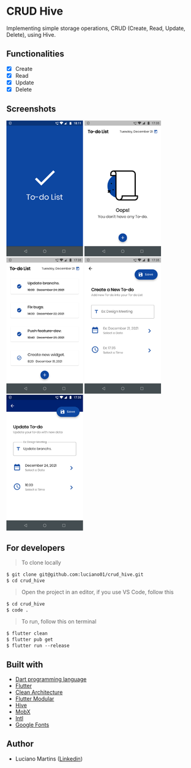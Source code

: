 # CRUD Hive
Implementing simple storage operations, CRUD (Create, Read, Update, Delete), using Hive.

## Functionalities
- [x] Create
- [x] Read
- [x] Update
- [x] Delete

## Screenshots
<p float="left">
  <img width="200" src="https://github.com/luciano01/crud_hive/blob/master/assets/screenshots/Launch.png"> 
  <img width="200" src="https://github.com/luciano01/crud_hive/blob/master/assets/screenshots/Empty.png">
  <img width="200" src="https://github.com/luciano01/crud_hive/blob/master/assets/screenshots/Home.png"> 
  <img width="200" src="https://github.com/luciano01/crud_hive/blob/master/assets/screenshots/Create.png"> 
  <img width="200" src="https://github.com/luciano01/crud_hive/blob/master/assets/screenshots/Update.png">
</p>

## For developers
> To clone locally
```
$ git clone git@github.com:luciano01/crud_hive.git
$ cd crud_hive
```
> Open the project in an editor, if you use VS Code, follow this
```
$ cd crud_hive
$ code .
```
> To run, follow this on terminal
```
$ flutter clean
$ flutter pub get
$ flutter run --release
```

## Built with
- [Dart programming language](https://dart.dev/)
- [Flutter](https://flutter.dev/)
- [Clean Architecture](https://blog.cleancoder.com/uncle-bob/2012/08/13/the-clean-architecture.html)
- [Flutter Modular](https://pub.dev/packages/flutter_modular)
- [Hive](https://pub.dev/packages/hive)
- [MobX](https://pub.dev/packages/mobx)
- [Intl](https://pub.dev/packages/intl)
- [Google Fonts](https://pub.dev/packages/google_fonts)

## Author
- Luciano Martins ([Linkedin](https://br.linkedin.com/in/luciano01))